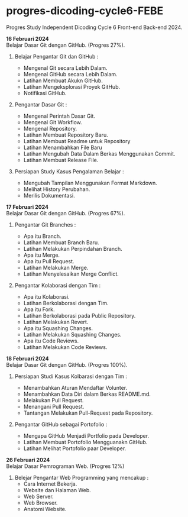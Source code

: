 # progres-dicoding-cycle6-FEBE
Progres Study Independent Dicoding Cycle 6 Front-end Back-end 2024.

**16 Februari 2024**<br>
Belajar Dasar Git dengan GitHub. (Progres 27%).
1. Belajar Pengantar Git dan GitHub :
   * Mengenal Git secara Lebih Dalam.
   * Mengenal GitHub secara Lebih Dalam.
   * Latihan Membuat Akukn GitHub.
   * Latihan Mengeksplorasi Proyek GitHub.
   * Notifikasi GitHub.<br>
   
2. Pengantar Dasar Git :
   * Mengenal Perintah Dasar Git.
   * Mengenal Git Workflow.
   * Mengenal Repository.
   * Latihan Membuat Repository Baru.
   * Latihan Membuat Readme untuk Repository
   * Latihan Menambahkan File Baru
   * Latihan Mengubah Data Dalam Berkas Menggunakan Commit.
   * Latihan Membuat Release File.<br>

3. Persiapan Study Kasus Pengalaman Belajar :
   * Mengubah Tampilan Menggunakan Format Markdown.
   * Melihat History Perubahan.
   * Merilis Dokumentasi.<br>

**17 Februari 2024**<br>
Belajar Dasar Git dengan GitHub. (Progres 67%).<br>  
   
1. Pengantar Git Branches :
   * Apa itu Branch.
   * Latihan Membuat Branch Baru.
   * Latihan Melakukan Perpindahan Branch.
   * Apa itu Merge.
   * Apa itu Pull Request.
   * Latihan Melakukan Merge.
   * Latihan Menyelesaikan Merge Conflict.<br>

2. Pengantar Kolaborasi dengan Tim :
   * Apa itu Kolaborasi.
   * Latihan Berkolaborasi dengan Tim.
   * Apa itu Fork.
   * Latihan Berkolaborasi pada Public Repository.
   * Latihan Melakukan Revert.
   * Apa itu Squashing Changes.
   * Latihan Melakukan Squashing Changes.
   * Apa itu Code Reviews.
   * Latihan Melakukan Code Reviews.<br>

**18 Februari 2024**<br>
Belajar Dasar Git dengan GitHub. (Progres 100%).<br>
1. Persiapan Studi Kasus Kolbarasi dengan Tim :
   * Menambahkan Aturan Mendaftar Volunter.
   * Menambahkan Data Diri dalam Berkas README.md.
   * Melakukan Pull Request.
   * Menangani Pull Request.
   * Tantangan Melakukan Pull-Request pada Repository.<br>

2. Pengantar GitHub sebagai Portofolio :
   * Mengapa GitHub Menjadi Portfolio pada Developer.
   * Latihan Membuat Portofolio Mengguanakn GitHub.
   * Latihan Melihat Portofolio paar Developer.<br>
   
**26 Februari 2024**<br>
Belajar Dasar Pemrograman Web. (Progres 12%)<br>
1. Belejar Pengantar Web Programming yang mencakup :
   * Cara Internet Bekerja.
   * Website dan Halaman Web.
   * Web Server.
   * Web Browser.
   * Anatomi Website.
